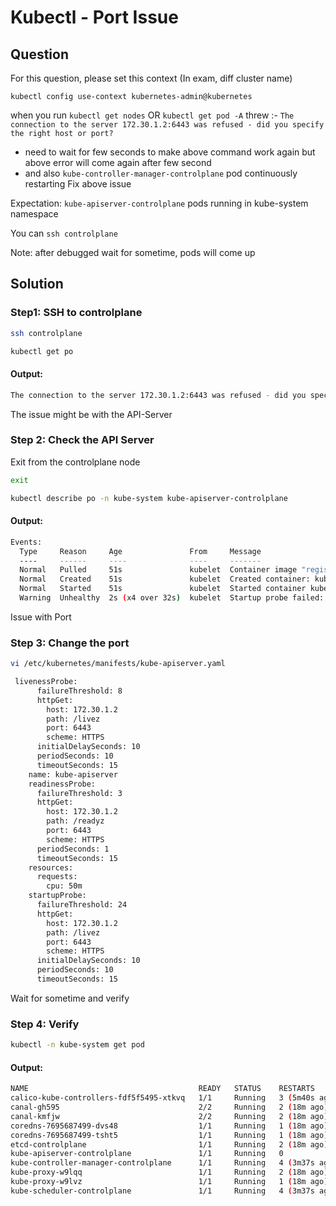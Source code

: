 # Kubectl - Port Issue

## Question

For this question, please set this context (In exam, diff cluster name)

```kubectl config use-context kubernetes-admin@kubernetes```

when you run ```kubectl get nodes``` OR ```kubectl get pod -A``` threw :- ```The connection to the server 172.30.1.2:6443 was refused - did you specify the right host or port?```

-   need to wait for few seconds to make above command work again but above error will come again after few second
-   and also ```kube-controller-manager-controlplane``` pod continuously restarting Fix above issue

Expectation: ```kube-apiserver-controlplane``` pods running in kube-system namespace

You can ```ssh controlplane```

Note: after debugged wait for sometime, pods will come up


## Solution

### Step1: SSH to controlplane

```bash
ssh controlplane
```

```bash
kubectl get po
```

#### Output:
```bash
The connection to the server 172.30.1.2:6443 was refused - did you specify the right host or port?
```

The issue might be with the API-Server

### Step 2: Check the API Server
Exit from the controlplane node

```bash
exit
```

```bash
kubectl describe po -n kube-system kube-apiserver-controlplane
```
#### Output:
```bash
Events:
  Type     Reason     Age               From     Message
  ----     ------     ----              ----     -------
  Normal   Pulled     51s               kubelet  Container image "registry.k8s.io/kube-apiserver:v1.32.1" already present on machine
  Normal   Created    51s               kubelet  Created container: kube-apiserver
  Normal   Started    51s               kubelet  Started container kube-apiserver
  Warning  Unhealthy  2s (x4 over 32s)  kubelet  Startup probe failed: Get "https://172.30.1.2:6433/livez": dial tcp 172.30.1.2:6433: connect: connection refused
```


Issue with Port

### Step 3: Change the port

```bash
vi /etc/kubernetes/manifests/kube-apiserver.yaml
```

```bash
 livenessProbe:
      failureThreshold: 8
      httpGet:
        host: 172.30.1.2
        path: /livez
        port: 6443
        scheme: HTTPS
      initialDelaySeconds: 10
      periodSeconds: 10
      timeoutSeconds: 15
    name: kube-apiserver
    readinessProbe:
      failureThreshold: 3
      httpGet:
        host: 172.30.1.2
        path: /readyz
        port: 6443
        scheme: HTTPS
      periodSeconds: 1
      timeoutSeconds: 15
    resources:
      requests:
        cpu: 50m
    startupProbe:
      failureThreshold: 24
      httpGet:
        host: 172.30.1.2
        path: /livez
        port: 6443
        scheme: HTTPS
      initialDelaySeconds: 10
      periodSeconds: 10
      timeoutSeconds: 15
```

Wait for sometime and verify

### Step 4: Verify

```bash
kubectl -n kube-system get pod
```

#### Output:
```bash
NAME                                      READY   STATUS    RESTARTS        AGE
calico-kube-controllers-fdf5f5495-xtkvq   1/1     Running   3 (5m40s ago)   3d16h
canal-gh595                               2/2     Running   2 (18m ago)     3d16h
canal-kmfjw                               2/2     Running   2 (18m ago)     3d16h
coredns-7695687499-dvs48                  1/1     Running   1 (18m ago)     3d16h
coredns-7695687499-tsht5                  1/1     Running   1 (18m ago)     3d16h
etcd-controlplane                         1/1     Running   2 (18m ago)     3d16h
kube-apiserver-controlplane               1/1     Running   0               3m8s
kube-controller-manager-controlplane      1/1     Running   4 (3m37s ago)   3d16h
kube-proxy-w9lqq                          1/1     Running   2 (18m ago)     3d16h
kube-proxy-w9lvz                          1/1     Running   1 (18m ago)     3d16h
kube-scheduler-controlplane               1/1     Running   4 (3m37s ago)   3d16h
```